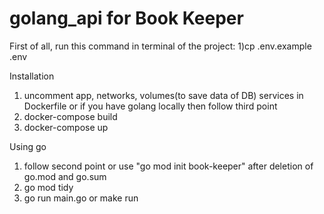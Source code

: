 # golang_api for Book Keeper
 First of all, run this command in terminal of the project:
 1)cp .env.example .env

Installation 
 1) uncomment app, networks, volumes(to save data of DB) services in Dockerfile or if you have golang locally then follow third point
 2) docker-compose build
 3) docker-compose up

 Using go
 1) follow second point or use "go mod init book-keeper" after deletion of go.mod and go.sum 
 2) go mod tidy
 3) go run main.go or make run


